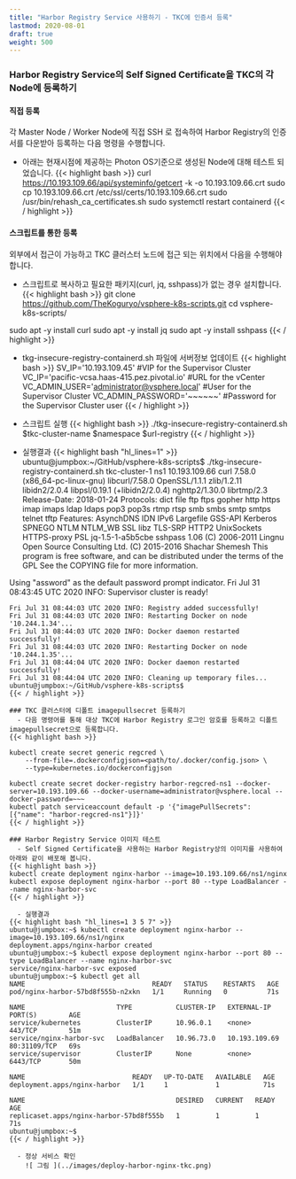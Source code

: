 ```yaml
---
title: "Harbor Registry Service 사용하기 - TKC에 인증서 등록"
lastmod: 2020-08-01
draft: true
weight: 500
---
```


### Harbor Registry Service의 Self Signed Certificate을 TKC의 각 Node에 등록하기

#### 직접 등록
각 Master Node / Worker Node에 직접 SSH 로 접속하여 Harbor Registry의 인증서를 다운받아 등록하는 다음 명령을 수행합니다.
  - 아래는 현재시점에 제공하는 Photon OS기준으로 생성된 Node에 대해 테스트 되었습니다.
{{< highlight bash >}}
curl https://10.193.109.66/api/systeminfo/getcert -k -o 10.193.109.66.crt
sudo cp 10.193.109.66.crt /etc/ssl/certs/10.193.109.66.crt
sudo /usr/bin/rehash_ca_certificates.sh
sudo systemctl restart containerd
{{< / highlight >}}

#### 스크립트를 통한 등록
외부에서 접근이 가능하고 TKC 클러스터 노드에 접근 되는 위치에서 다음을 수행해야 합니다.

  - 스크립트로 복사하고 필요한 패키지(curl, jq, sshpass)가 없는 경우 설치합니다.
{{< highlight bash >}}
git clone https://github.com/TheKoguryo/vsphere-k8s-scripts.git
cd vsphere-k8s-scripts/

sudo apt -y install curl
sudo apt -y install jq
sudo apt -y install sshpass
{{< / highlight >}}

  - tkg-insecure-registry-containerd.sh 파일에 서버정보 업데이트
{{< highlight bash >}}
SV_IP='10.193.109.45' #VIP for the Supervisor Cluster
VC_IP='pacific-vcsa.haas-415.pez.pivotal.io' #URL for the vCenter
VC_ADMIN_USER='administrator@vsphere.local' #User for the Supervisor Cluster
VC_ADMIN_PASSWORD='~~~~~~' #Password for the Supervisor Cluster user
{{< / highlight >}}

  - 스크립트 실행
{{< highlight bash >}}
./tkg-insecure-registry-containerd.sh $tkc-cluster-name $namespace $url-registry
{{< / highlight >}}

  - 실행결과
{{< highlight bash "hl_lines=1" >}}
ubuntu@jumpbox:~/GitHub/vsphere-k8s-scripts$ ./tkg-insecure-registry-containerd.sh tkc-cluster-1 ns1 10.193.109.66
curl 7.58.0 (x86_64-pc-linux-gnu) libcurl/7.58.0 OpenSSL/1.1.1 zlib/1.2.11 libidn2/2.0.4 libpsl/0.19.1 (+libidn2/2.0.4) nghttp2/1.30.0 librtmp/2.3
Release-Date: 2018-01-24
Protocols: dict file ftp ftps gopher http https imap imaps ldap ldaps pop3 pop3s rtmp rtsp smb smbs smtp smtps telnet tftp 
Features: AsynchDNS IDN IPv6 Largefile GSS-API Kerberos SPNEGO NTLM NTLM_WB SSL libz TLS-SRP HTTP2 UnixSockets HTTPS-proxy PSL 
jq-1.5-1-a5b5cbe
sshpass 1.06
(C) 2006-2011 Lingnu Open Source Consulting Ltd.
(C) 2015-2016 Shachar Shemesh
This program is free software, and can be distributed under the terms of the GPL
See the COPYING file for more information.

Using "assword" as the default password prompt indicator.
Fri Jul 31 08:43:45 UTC 2020 INFO: Supervisor cluster is ready!
~~~
Fri Jul 31 08:44:03 UTC 2020 INFO: Registry added successfully!
Fri Jul 31 08:44:03 UTC 2020 INFO: Restarting Docker on node '10.244.1.34'...
Fri Jul 31 08:44:03 UTC 2020 INFO: Docker daemon restarted successfully!
Fri Jul 31 08:44:03 UTC 2020 INFO: Restarting Docker on node '10.244.1.35'...
Fri Jul 31 08:44:04 UTC 2020 INFO: Docker daemon restarted successfully!
Fri Jul 31 08:44:04 UTC 2020 INFO: Cleaning up temporary files...
ubuntu@jumpbox:~/GitHub/vsphere-k8s-scripts$
{{< / highlight >}}

### TKC 클러스터에 디폴트 imagepullsecret 등록하기
  - 다음 명령어를 통해 대상 TKC에 Harbor Registry 로그인 암호를 등록하고 디폴트 imagepullsecret으로 등록합니다.
{{< highlight bash >}}

kubectl create secret generic regcred \
    --from-file=.dockerconfigjson=<path/to/.docker/config.json> \
    --type=kubernetes.io/dockerconfigjson

kubectl create secret docker-registry harbor-regcred-ns1 --docker-server=10.193.109.66 --docker-username=administrator@vsphere.local --docker-password=~~~
kubectl patch serviceaccount default -p '{"imagePullSecrets": [{"name": "harbor-regcred-ns1"}]}'
{{< / highlight >}}

### Harbor Registry Service 이미지 테스트
  - Self Signed Certificate을 사용하는 Harbor Registry상의 이미지를 사용하여 아래와 같이 배포해 봅니다.
{{< highlight bash >}}
kubectl create deployment nginx-harbor --image=10.193.109.66/ns1/nginx
kubectl expose deployment nginx-harbor --port 80 --type LoadBalancer --name nginx-harbor-svc
{{< / highlight >}}

  - 실행결과
{{< highlight bash "hl_lines=1 3 5 7" >}}
ubuntu@jumpbox:~$ kubectl create deployment nginx-harbor --image=10.193.109.66/ns1/nginx
deployment.apps/nginx-harbor created
ubuntu@jumpbox:~$ kubectl expose deployment nginx-harbor --port 80 --type LoadBalancer --name nginx-harbor-svc
service/nginx-harbor-svc exposed
ubuntu@jumpbox:~$ kubectl get all
NAME                                READY   STATUS    RESTARTS   AGE
pod/nginx-harbor-57bd8f555b-n2xkn   1/1     Running   0          71s

NAME                       TYPE           CLUSTER-IP   EXTERNAL-IP     PORT(S)        AGE
service/kubernetes         ClusterIP      10.96.0.1    <none>          443/TCP        51m
service/nginx-harbor-svc   LoadBalancer   10.96.73.0   10.193.109.69   80:31109/TCP   69s
service/supervisor         ClusterIP      None         <none>          6443/TCP       50m

NAME                           READY   UP-TO-DATE   AVAILABLE   AGE
deployment.apps/nginx-harbor   1/1     1            1           71s

NAME                                      DESIRED   CURRENT   READY   AGE
replicaset.apps/nginx-harbor-57bd8f555b   1         1         1       71s
ubuntu@jumpbox:~$
{{< / highlight >}}

  - 정상 서비스 확인
    ![ 그림 ](../images/deploy-harbor-nginx-tkc.png)